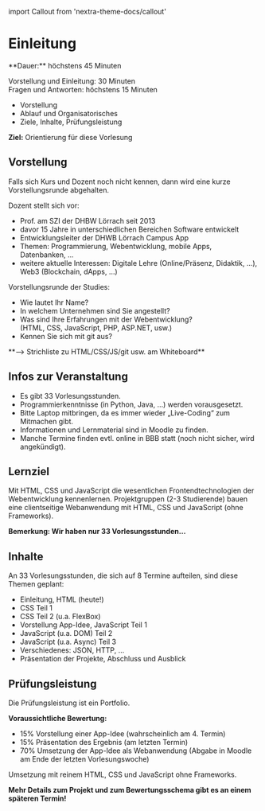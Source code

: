 import Callout from 'nextra-theme-docs/callout'

# Einleitung

<Callout>
  **Dauer:** höchstens 45 Minuten

  Vorstellung und Einleitung: 30 Minuten \
  Fragen und Antworten: höchstens 15 Minuten

  - Vorstellung
  - Ablauf und Organisatorisches
  - Ziele, Inhalte, Prüfungsleistung

  **Ziel:** Orientierung für diese Vorlesung
</Callout>


## Vorstellung

Falls sich Kurs und Dozent noch nicht kennen, dann wird
eine kurze Vorstellungsrunde abgehalten.

Dozent stellt sich vor: 

- Prof. am SZI der DHBW Lörrach seit 2013
- davor 15 Jahre in unterschiedlichen Bereichen Software entwickelt
- Entwicklungsleiter der DHWB Lörrach Campus App
- Themen: Programmierung, Webentwicklung, mobile Apps, Datenbanken, …
- weitere aktuelle Interessen: Digitale Lehre (Online/Präsenz, Didaktik, …), Web3 (Blockchain, dApps, …)

Vorstellungsrunde der Studies:

- Wie lautet Ihr Name?
- In welchem Unternehmen sind Sie angestellt?
- Was sind Ihre Erfahrungen mit der Webentwicklung?  <br/> (HTML, CSS, JavaScript, PHP, ASP.NET, usw.)
- Kennen Sie sich mit git aus?

<Callout type="warning">
  **&xrarr; Strichliste zu HTML/CSS/JS/git usw. am Whiteboard**
</Callout>

## Infos zur Veranstaltung

- Es gibt 33 Vorlesungsstunden.
- Programmierkenntnisse (in Python, Java, …) werden vorausgesetzt.
- Bitte Laptop mitbringen, da es immer wieder „Live-Coding“ zum Mitmachen gibt. 
- Informationen und Lernmaterial sind in Moodle zu finden.
- Manche Termine finden evtl. online in BBB statt (noch nicht sicher, wird angekündigt).

## Lernziel

Mit HTML, CSS und JavaScript die wesentlichen Frontendtechnologien 
der Webentwicklung kennenlernen. Projektgruppen (2-3 Studierende)
bauen eine clientseitige Webanwendung mit HTML, CSS und JavaScript 
(ohne Frameworks).

**Bemerkung: Wir haben nur 33 Vorlesungsstunden…**

## Inhalte

An 33 Vorlesungsstunden, die sich auf 8 Termine aufteilen, sind diese 
Themen geplant:

- Einleitung, HTML (heute!)
- CSS Teil 1
- CSS Teil 2 (u.a. FlexBox)
- Vorstellung App-Idee, JavaScript Teil 1
- JavaScript (u.a. DOM) Teil 2
- JavaScript (u.a. Async) Teil 3
- Verschiedenes: JSON, HTTP, …
- Präsentation der Projekte, Abschluss und Ausblick

## Prüfungsleistung
Die Prüfungsleistung ist ein Portfolio.

**Voraussichtliche Bewertung:**

- 15% Vorstellung einer App-Idee (wahrscheinlich am 4. Termin)
- 15% Präsentation des Ergebnis (am letzten Termin)
- 70% Umsetzung der App-Idee als Webanwendung (Abgabe in Moodle am Ende der letzten Vorlesungswoche)

Umsetzung mit reinem HTML, CSS und JavaScript ohne Frameworks. 

**Mehr Details zum Projekt und zum Bewertungsschema gibt es an einem späteren Termin!**
        